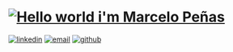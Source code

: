 # [![Hello world i'm Marcelo Peñas](https://readme-typing-svg.herokuapp.com?font=Tektur&size=40&duration=2500&pause=10&color=00FF00&vCenter=true&repeat=false&random=false&width=600&height=37&lines=Hello+world%2C+i'm+Marcelo+Pe%C3%B1as)]()
[![linkedin](https://img.shields.io/badge/linkedin-%231E77B5.svg?&style=for-the-badge&logo=linkedin&logoColor=white)](https://linkedin.com/in/marcelopeñas) [![email](https://img.shields.io/badge/Microsoft_Outlook-0078D4?style=for-the-badge&logo=microsoft-outlook&logoColor=white)](mailto:marcelopenas@outlook.com) [![github](https://img.shields.io/badge/github-%2324292e.svg?&style=for-the-badge&logo=github&logoColor=white)](https://github.com/marcelopenas)
